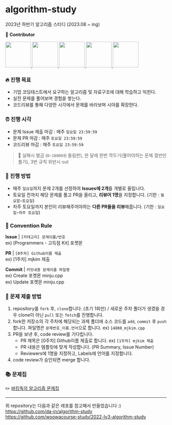 # algorithm-study
2023년 하반기 알고리즘 스터디 (2023.08 ~ ing) 

👋 **Contributor**
<div>
  <a href="https://github.com/mjkim1019">
    <img src="https://avatars.githubusercontent.com/u/50831854?v=4" width="80" style="max-width:100%;">
  </a>
  <a href="https://github.com/leehyewon0531">
    <img src="https://avatars.githubusercontent.com/u/50830078?v=4" width="80" style="max-width:100%;">
  </a>
  <a href="https://github.com/hyeonseop2080">
    <img src="https://avatars.githubusercontent.com/u/100904828?v=4" width="80" style="max-width:100%;">
  </a>
  <a href="https://github.com/sms1375">
    <img src="https://avatars.githubusercontent.com/u/102645960?v=4" width="80" style="max-width:100%;">
  </a>
  <a href="https://github.com/HeaRyeong">
    <img src= "https://avatars.githubusercontent.com/u/47558214?v=4" width="80" style="max-width:100%;">
  </a>
</div>

### 🔥 진행 목표
- 기업 코딩테스트에서 요구하는 알고리즘 및 자료구조에 대해 학습하고 익힌다.
- 실전 문제를 풀어보며 경험을 쌓는다.
- 코드리뷰를 통해 다양한 시각에서 문제를 바라보며 시야를 확장한다.

### ⏰ 진행 시각
- 문제 Issue 제출 마감 : 매주 `일요일 23:59:59`
- 문제 PR 마감 : 매주 `토요일 23:59:59`
- 코드리뷰 마감 : 매주 `토요일 23:59:59`
> 🚨 실패시 벌금 (`0~10000원` 돌림판), 한 달에 한번 깍두기(풀어야하는 문제 절반만 풀기), 
3번 규칙 위반시 out

### 📢 진행 방법
- 매주 `일요일`까지 문제 2개를 선정하여 **Issues에 2개**를 개별로 올립니다.
- 토요일 전까지 해당 문제를 풀고 PR을 올리고, **리뷰어 1명**을 지정합니다. (기한 : `월요알~토요일`)
- 차주 토요일까지 본인이 리뷰해주어야하는 **다른 PR들을 리뷰**해줍니다. (기한 : `일요일~차주 토요일`)

### 🌈 Convention Rule
**Issue** | `[카테고리] 문제이름/번호` </br>
ex) [Programmers - 고득점 Kit] 포켓몬 

**PR** | `[0주차] Github이름 제출` </br>
ex) [1주차] mjkim 제출

**Commit** | `커밋내용 문제이름 파일명` </br>
ex) Create 포켓몬 minju.cpp </br>
ex) Update 포켓몬 minju.cpp

### 🍿 문제 제출 방법
1. repository를 `fork` 후, `clone`합니다. (초기 1회만) 
/ 새로운 주차 폴더가 생겼을 경우 clone이 아닌 `pull` 또는 `fetch`를 진행합니다.
2. fork한 저장소의 각 주차에 해당되는 과제 폴더에 소스 코드를 `add`, `commit` 후 `push` 합니다. 파일명은 `문제번호_이름.언어`으로 합니다. ex) `14888_mjkim.cpp`
3. PR을 보낸 후, code review를 기다립니다.
   - PR 제목은 [0주차] Github이름 제출로 합니다. ex) `[1주차] mjkim 제출`
   - PR 내용은 템플릿에 맞게 작성합니다. (PR Summary, Issue Number)
   - Reviewers에 1명을 지정하고, Labels에 언어를 지정합니다.
4. code review가 승인되면 merge 합니다.

### 📚 문제집
✏️ [바킹독의 알고리즘 문제집](https://github.com/encrypted-def/basic-algo-lecture/blob/master/workbook.md)

----
위 repository는 다음과 같은 레포를 참고해서 만들었습니다 :) </br>
https://github.com/da-in/algorithm-study </br>
https://github.com/woowacourse-study/2022-lv3-algorithm-study
